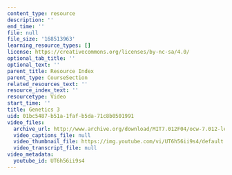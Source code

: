 ```yaml
---
content_type: resource
description: ''
end_time: ''
file: null
file_size: '168513963'
learning_resource_types: []
license: https://creativecommons.org/licenses/by-nc-sa/4.0/
optional_tab_title: ''
optional_text: ''
parent_title: Resource Index
parent_type: CourseSection
related_resources_text: ''
resource_index_text: ''
resourcetype: Video
start_time: ''
title: Genetics 3
uid: 01bc5487-b51a-1faf-b5da-71c8b0501991
video_files:
  archive_url: http://www.archive.org/download/MIT7.012F04/ocw-7.012-lec8-24sep2004-220k.mp4
  video_captions_file: null
  video_thumbnail_file: https://img.youtube.com/vi/UT6h56ii9s4/default.jpg
  video_transcript_file: null
video_metadata:
  youtube_id: UT6h56ii9s4
---
```

